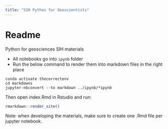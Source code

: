 ```yaml
---
title: "SIH Python for Geoscientists"
---
```

# Readme

Python for geosciences SIH materials

- All notebooks go into `ipynb` folder
- Run the below command to render them into markdown files in the right place

```
conda activate thecorrectenv
cd markdowns
jupyter-nbconvert --to markdown ../ipynb/*ipynb
```

Then open index.Rmd in Rstudio and run:

```r
rmarkdown::render_site()
```

Note: when developing the materials, make sure to create one .Rmd file per jupyter notebook.
